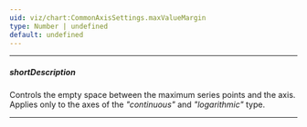 ```yaml
---
uid: viz/chart:CommonAxisSettings.maxValueMargin
type: Number | undefined
default: undefined
---
```

---
##### shortDescription
Controls the empty space between the maximum series points and the axis. Applies only to the axes of the *"continuous"* and *"logarithmic"* type.

---
<!--
By default, the axes extend slightly beyond their extrema generating an empty space between the axes and the minimum/maximum series points. It prevents cutting off parts of those points. To control this empty space, use the **minValueMargin** and **maxValueMargin** properties. These properties are used in the following formulas for the actual start and end axis values.

    startAxisValue = minDataValue - (maxDataValue - minDataValue) * minValueMargin
    endAxisValue = maxDataValue + (maxDataValue - minDataValue) * maxValueMargin

For example, consider that `minDataValue` is 1960 and `maxDataValue` is 2010. If you set the **minValueMargin** and **maxValueMargin** properties to 0.1, the axis will start in 1955 and end in 2015.

    startAxisValue = 1960 - (2010 - 1960) * 0.1 = 1960 - 50 * 0.1 = 1960 - 5 = 1955
    endAxisValue = 2010 + (2010 - 1960) * 0.1 = 2010 + 50 * 0.1 = 2010 + 5 = 2015

#####See Also#####
- **commonAxisSettings**.[valueMarginsEnabled](/api-reference/10%20UI%20Components/dxChart/1%20Configuration/commonAxisSettings/valueMarginsEnabled.md '/Documentation/ApiReference/UI_Components/dxChart/Configuration/commonAxisSettings/#valueMarginsEnabled')
-->